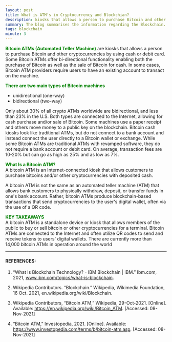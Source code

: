 ```yaml
---
layout: post
title: What is ATM's in Cryptocurrency and Blockchian?
description: kiosks that allows a person to purchase Bitcoin and other cryptocurrencies by using cash or debit card.
summary: The blog summarises the information regarding the Blockchain. 
tags: blockchain
minute: 3
---
```


<b><span style="color:green">Bitcoin ATMs (Automated Teller Machine)</span></b> are kiosks that allows a person to purchase Bitcoin and other cryptocurrencies by using cash or debit card. Some Bitcoin ATMs offer bi-directional functionality enabling both the purchase of Bitcoin as well as the sale of Bitcoin for cash. In some cases, Bitcoin ATM providers require users to have an existing account to transact on the machine.

<b><span style="color:green">There are two main types of Bitcoin machines</span></b><br>
 - unidirectional (one-way) 
 - bidirectional (two-way)

Only about 30% of all crypto ATMs worldwide are bidirectional, and less than 23% in the U.S. Both types are connected to the Internet, allowing for cash purchase and/or sale of Bitcoin. Some machines use a paper receipt and others move money to a public key on the blockchain. Bitcoin cash kiosks look like traditional ATMs, but do not connect to a bank account and instead connect the user directly to a Bitcoin wallet or exchange. While some Bitcoin ATMs are traditional ATMs with revamped software, they do not require a bank account or debit card. On average, transaction fees are 10-20% but can go as high as 25% and as low as 7%.

<b><span style="color:green">What Is a Bitcoin ATM?</span></b><br>
A bitcoin ATM is an Internet-connected kiosk that allows customers to purchase bitcoins and/or other cryptocurrencies with deposited cash.

A bitcoin ATM is not the same as an automated teller machine (ATM) that allows bank customers to physically withdraw, deposit, or transfer funds in one's bank account. Rather, bitcoin ATMs produce blockchain-based transactions that send cryptocurrencies to the user's digital wallet, often via the use of a QR code.

<b><span style="color:green">KEY TAKEAWAYS</span></b><br>
A bitcoin ATM is a standalone device or kiosk that allows members of the public to buy or sell bitcoin or other cryptocurrencies for a terminal.
Bitcoin ATMs are connected to the Internet and often utilize QR codes to send and receive tokens to users' digital wallets.
There are currently more than 14,000 bitcoin ATMs in operation around the world

---

#### REFERENCES:

1. “What Is Blockchain Technology? - IBM Blockchain | IBM.” Ibm.com, 2021, www.ibm.com/topics/what-is-blockchain.

2. Wikipedia Contributors. “Blockchain.” Wikipedia, Wikimedia Foundation, 16 Oct. 2021, en.wikipedia.org/wiki/Blockchain.

3. Wikipedia Contributors, “Bitcoin ATM,” Wikipedia, 29-Oct-2021. [Online]. Available: https://en.wikipedia.org/wiki/Bitcoin_ATM. [Accessed: 08-Nov-2021]
‌
4. “Bitcoin ATM,” Investopedia, 2021. [Online]. Available: https://www.investopedia.com/terms/b/bitcoin-atm.asp. [Accessed: 08-Nov-2021]
‌